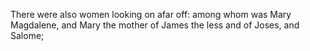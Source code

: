 There were also women looking on afar off: among whom was Mary Magdalene, and Mary the mother of James the less and of Joses, and Salome;
